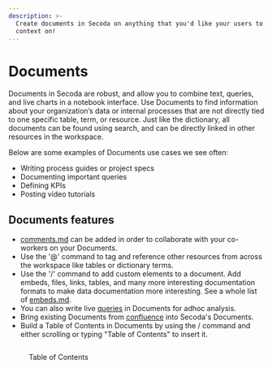 ```yaml
---
description: >-
  Create documents in Secoda on anything that you'd like your users to have more
  context on!
---
```


# Documents

Documents in Secoda are robust, and allow you to combine text, queries, and live charts in a notebook interface. Use Documents to find information about your organization’s data or internal processes that are not directly tied to one specific table, term, or resource. Just like the dictionary, all documents can be found using search, and can be directly linked in other resources in the workspace.

Below are some examples of Documents use cases we see often:

* Writing process guides or project specs
* Documenting important queries
* Defining KPIs
* Posting video tutorials

## Documents features

* [comments.md](comments.md "mention") can be added in order to collaborate with your co-workers on your Documents.
* Use the '@' command to tag and reference other resources from across the workspace like tables or dictionary terms.
* Use the '/' command to add custom elements to a document. Add embeds, files, links, tables, and many more interesting documentation formats to make data documentation more interesting. See a whole list of [embeds.md](../embeds.md "mention").
* You can also write live [queries](../queries/ "mention") in Documents for adhoc analysis.
* Bring existing Documents from [confluence](../../integrations/productivity-tools/confluence/ "mention") into Secoda's Documents.
* Build a Table of Contents in Documents by using the / command and either scrolling or typing "Table of Contents" to insert it.&#x20;

<figure><img src="../../.gitbook/assets/Screenshot 2024-03-25 at 4.37.52 PM.png" alt=""><figcaption><p>Table of Contents</p></figcaption></figure>

